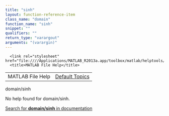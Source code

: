 ```yaml
---
title: "sinh"
layout: function-reference-item
class_name: "domain"
function_name: "sinh"
snippet: ""
qualifiers: ""
return_type: "varargout"
arguments: "(varargin)"
---
```


<html>
   <head>
      <meta http-equiv="Content-Type" content="text/html; charset=utf-8">
   
      <link rel="stylesheet" href="file:////Applications/MATLAB_R2013a.app/toolbox/matlab/helptools/private/helpwin.css">
      <title>MATLAB File Help</title>
   </head>
   <body>
      <!--Single-page help-->
      <table border="0" cellspacing="0" width="100%">
         <tr class="subheader">
            <td class="headertitle">MATLAB File Help</td>
            <td class="subheader-right"><a href="matlab:helpwin">Default Topics</a></td>
         </tr>
      </table>
      <div class="title">domain/sinh</div>
      <!--No help found-->
      <p>No help found for <span class="helptopic">domain/sinh</span>.
      </p>
      <p><a href="matlab:docsearch('domain/sinh')">
            Search for <b>domain/sinh</b> in documentation
            </a></p>
   </body>
</html>
